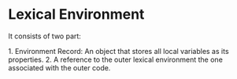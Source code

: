 
<h1>Lexical Environment</h1>
<p>It consists of two part:</p>
<p>1. Environment Record: An object that stores all local variables as its properties.
   2. A reference to the outer lexical environment the one associated with the outer code. </p>